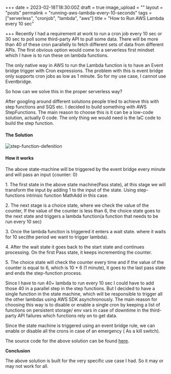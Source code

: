 +++
date = 2023-02-18T18:30:00Z
draft = true
image_upload = ""
layout = "posts"
permalink = "running-aws-lambda-every-10-seconds"
tags = ["serverless", "cronjob", "lambda", "aws"]
title = "How to Run AWS Lambda every 10 sec"

+++
Recently I had a requirement at work to run a cron job every 10 sec or 30 sec to poll some third-party API to pull some data. There will be more than 40 of these cron parallelly to fetch different sets of data from different APIs. The first obvious option would come to a serverless first mindset which I have is to run these on lambda functions.

The only native way in AWS to run the Lambda function is to have an Event bridge trigger with Cron expressions. The problem with this is event bridge only supports cron jobs as low as 1 minute. So for my use case, I cannot use Eventbridge.

So how can we solve this in the proper serverless way?

After googling around different solutions people tried to achieve this with step functions and SQS etc. I decided to build something with AWS StepFunctions. The main reason to choose this is it can be a low-code solution, actually 0 code. The only thing we would need is the IaC code to build the step function.

#### **The Solution**

![step-function-defenition](/static/uploads/screenshot-2023-02-19-at-11-55-17-am.png "step-function-defenition")

#### **How it works**

The above state-machine will be triggered by the event bridge every minute and will pass an input {counter: 0}

1\. The first state in the above state machine(Pass state), at this stage we will transform the input by adding 1 to the input of the state. Using step-functions intrinsic function MathAdd in this case.

2\. The next stage is a choice state, where we check the value of the counter, If the value of the counter is less than 6, the choice state goes to the next state and triggers a lambda function(a function that needs to be run every 10 sec)

3\. Once the lambda function is triggered it enters a wait state. where it waits for 10 sec(the period we want to trigger lambda).

4\. After the wait state it goes back to the start state and continues processing. On the first Pass state, it keeps incrementing the counter.

5\. The choice state will check the counter every time and if the value of the counter is equal to 6, which is 10 * 6 (1 minute), it goes to the last pass state and ends the step-function process.

Since I have to run 40+ lambda to run every 10 sec I could have to add those 40 in a parallel step in the step functions. But I decided to have a single function in the state machine, which will be responsible to trigger all the other lambdas using AWS SDK asynchronously.  The main reason for choosing this way is to disable or enable a single cron by keeping a list of functions on persistent storage/ env vars in case of downtime in the third-party API failures which functions rely on to get data.

Since the state machine is triggered using an event bridge rule, we can enable or disable all the crons in case of an emergency ( As a kill switch).

The source code for the above solution can be found [here](https://gist.github.com/imewish/7924bc329c29d5a8c5f4dd6e58aad696 "state machine code").

**Conclusion**

The above solution is built for the very specific use case I had. So it may or may not work for all.